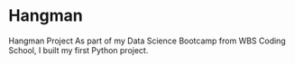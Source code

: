 # Hangman
Hangman Project
As part of my Data Science Bootcamp from WBS Coding School, I built my first Python project. 
